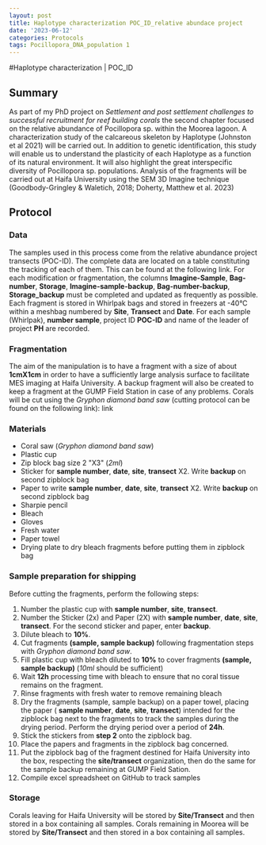```yaml
---
layout: post
title: Haplotype characterization POC_ID_relative abundace project
date: '2023-06-12'
categories: Protocols
tags: Pocillopora_DNA_population 1
---
```

#Haplotype characterization | POC_ID
## Summary 
As part of my PhD project on *Settlement and post settlement challenges to successful recruitment for reef building corals* the second chapter focused on the relative abundance of Pocillopora sp. within the Moorea lagoon. A characterization study of the calcareous skeleton by Haplotype (Johnston et al 2021) will be carried out. In addition to genetic identification, this study will enable us to understand the plasticity of each Haplotype as a function of its natural environment. It will also highlight the great interspecific diversity of Pocillopora sp. populations. Analysis of the fragments will be carried out at Haifa University using the SEM 3D Imagine technique (Goodbody-Gringley & Waletich, 2018; Doherty, Matthew et al. 2023)

## Protocol
### Data

The samples used in this process come from the relative abundance project transects (POC-ID). The complete data are located on a table constituting the tracking of each of them. This can be found at the following link. For each modification or fragmentation, the columns **Imagine-Sample**, **Bag-number**, **Storage**, **Imagine-sample-backup**, **Bag-number-backup**, **Storage_backup** must be completed and updated as frequently as possible. Each fragment is stored in Whirlpak bags and stored in freezers at -40°C within a meshbag numbered by **Site**, **Transect** and **Date**. For each sample (Whirlpak), **number sample**, project ID **POC-ID** and name of the leader of project **PH** are recorded. 

### Fragmentation 
The aim of the manipulation is to have a fragment with a size of about **1cmX1cm** in order to have a sufficiently large analysis surface to facilitate MES imaging at Haifa University. A backup fragment will also be created to keep a fragment at the GUMP Field Station in case of any problems.
Corals will be cut using the *Gryphon diamond band saw* (cutting protocol can be found on the following link): link 

### Materials
- Coral saw (*Gryphon diamond band saw*)
- Plastic cup
- Zip block bag size 2 "X3" (*2ml*)
- Sticker for **sample number**, **date**, **site**, **transect** X2. Write **backup** on second zipblock bag
- Paper to write **sample number**, **date**, **site**, **transect** X2. Write **backup** on second zipblock bag
- Sharpie pencil 
- Bleach
- Gloves 
- Fresh water
- Paper towel
- Drying plate to dry bleach fragments before putting them in zipblock bag

### Sample preparation for shipping 
Before cutting the fragments, perform the following steps:  
1. Number the plastic cup with **sample number**, **site**, **transect**.  
2. Number the Sticker (2x) and Paper (2X) with **sample number**, **date**, **site**, **transect**. For the second sticker and paper, enter **backup**.  
3. Dilute bleach to **10%**.   
3. Cut fragments **(sample, sample backup)** following fragmentation steps with *Gryphon diamond band saw*.  
4. Fill plastic cup with bleach diluted to **10%** to cover fragments **(sample, sample backup)** (*10ml* should be sufficient)   
5. Wait **12h** processing time with bleach to ensure that no coral tissue remains on the fragment.   
6. Rinse fragments with fresh water to remove remaining bleach  
7. Dry the fragments (sample, sample backup) on a paper towel, placing the paper ( **sample number**, **date**, **site**, **transect**) intended for the zipblock bag next to the fragments to track the samples during the drying period. Perform the drying period over a period of **24h**.   
8. Stick the stickers from **step 2** onto the zipblock bag.  
9. Place the papers and fragments in the zipblock bag concerned.  
10. Put the zipblock bag of the fragment destined for Haifa University into the box, respecting the **site/transect** organization, then do the same for the sample backup remaining at GUMP Field Sation.     
11. Compile excel spreadsheet on GitHub to track samples  

### Storage 
Corals leaving for Haifa University will be stored by **Site/Transect** and then stored in a box containing all samples. 
Corals remaining in Moorea will be stored by **Site/Transect** and then stored in a box containing all samples. 
